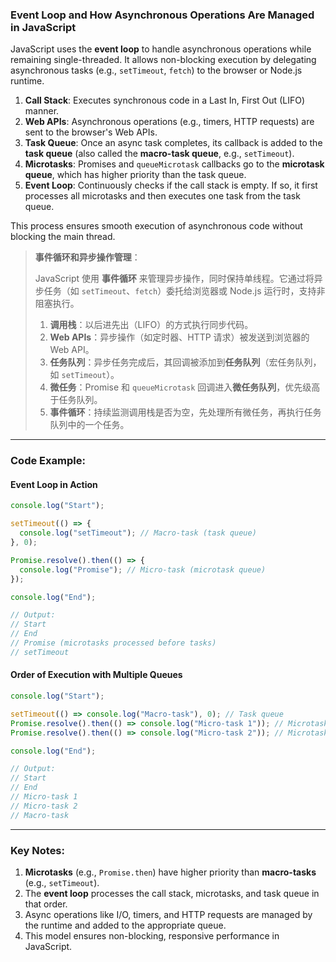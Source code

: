 ### Event Loop and How Asynchronous Operations Are Managed in JavaScript

<audio src="C:\Users\10691\Downloads\JavaScript uses.mp3"></audio>

JavaScript uses the **event loop** to handle asynchronous operations while remaining single-threaded. It allows non-blocking execution by delegating asynchronous tasks (e.g., `setTimeout`, `fetch`) to the browser or Node.js runtime.

1. **Call Stack**: Executes synchronous code in a Last In, First Out (LIFO) manner.  
2. **Web APIs**: Asynchronous operations (e.g., timers, HTTP requests) are sent to the browser's Web APIs.  
3. **Task Queue**: Once an async task completes, its callback is added to the **task queue** (also called the **macro-task queue**, e.g., `setTimeout`).  
4. **Microtasks**: Promises and `queueMicrotask` callbacks go to the **microtask queue**, which has higher priority than the task queue.  
5. **Event Loop**: Continuously checks if the call stack is empty. If so, it first processes all microtasks and then executes one task from the task queue.

This process ensures smooth execution of asynchronous code without blocking the main thread.

> **事件循环和异步操作管理**：
>
> <audio src="C:\Users\10691\Downloads\JavaScript 使用 事.mp3"></audio>
>
> JavaScript 使用 **事件循环** 来管理异步操作，同时保持单线程。它通过将异步任务（如 `setTimeout`、`fetch`）委托给浏览器或 Node.js 运行时，支持非阻塞执行。  
>
> 1. **调用栈**：以后进先出（LIFO）的方式执行同步代码。  
> 2. **Web APIs**：异步操作（如定时器、HTTP 请求）被发送到浏览器的 Web API。  
> 3. **任务队列**：异步任务完成后，其回调被添加到**任务队列**（宏任务队列，如 `setTimeout`）。  
> 4. **微任务**：Promise 和 `queueMicrotask` 回调进入**微任务队列**，优先级高于任务队列。  
> 5. **事件循环**：持续监测调用栈是否为空，先处理所有微任务，再执行任务队列中的一个任务。  

---

### Code Example:

#### **Event Loop in Action**

<audio src="C:\Users\10691\Downloads\在这个示例中，JavaScri.mp3"></audio>

```javascript
console.log("Start");

setTimeout(() => {
  console.log("setTimeout"); // Macro-task (task queue)
}, 0);

Promise.resolve().then(() => {
  console.log("Promise"); // Micro-task (microtask queue)
});

console.log("End");

// Output:
// Start
// End
// Promise (microtasks processed before tasks)
// setTimeout
```

#### **Order of Execution with Multiple Queues**

<audio src="C:\Users\10691\Downloads\在这个示例中，JavaScri (1).mp3"></audio>

```javascript
console.log("Start");

setTimeout(() => console.log("Macro-task"), 0); // Task queue
Promise.resolve().then(() => console.log("Micro-task 1")); // Microtask queue
Promise.resolve().then(() => console.log("Micro-task 2")); // Microtask queue

console.log("End");

// Output:
// Start
// End
// Micro-task 1
// Micro-task 2
// Macro-task
```

---

### Key Notes:
1. **Microtasks** (e.g., `Promise.then`) have higher priority than **macro-tasks** (e.g., `setTimeout`).  
2. The **event loop** processes the call stack, microtasks, and task queue in that order.  
3. Async operations like I/O, timers, and HTTP requests are managed by the runtime and added to the appropriate queue.  
4. This model ensures non-blocking, responsive performance in JavaScript.
